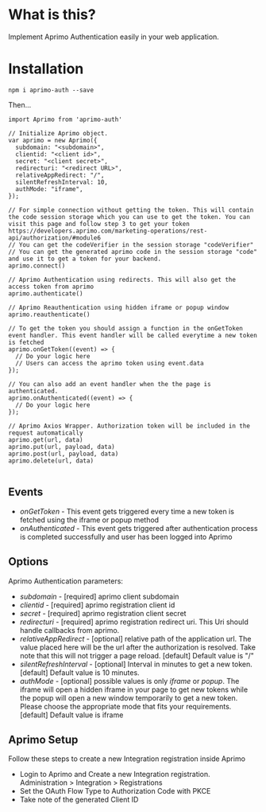 # What is this?

Implement Aprimo Authentication easily in your web application.

# Installation

`npm i aprimo-auth --save`

Then...

```
import Aprimo from 'aprimo-auth'

// Initialize Aprimo object.
var aprimo = new Aprimo({
  subdomain: "<subdomain>",
  clientid: "<client id>",
  secret: "<client secret>",
  redirecturi: "<redirect URL>",
  relativeAppRedirect: "/",
  silentRefreshInterval: 10,
  authMode: "iframe",
});

// For simple connection without getting the token. This will contain the code session storage which you can use to get the token. You can visit this page and follow step 3 to get your token https://developers.aprimo.com/marketing-operations/rest-api/authorization/#module6
// You can get the codeVerifier in the session storage "codeVerifier"
// You can get the generated aprimo code in the session storage "code" and use it to get a token for your backend.
aprimo.connect()

// Aprimo Authentication using redirects. This will also get the access token from aprimo
aprimo.authenticate()

// Aprimo Reauthentication using hidden iframe or popup window
aprimo.reauthenticate()

// To get the token you should assign a function in the onGetToken event handler. This event handler will be called everytime a new token is fetched
aprimo.onGetToken((event) => {
  // Do your logic here
  // Users can access the aprimo token using event.data
});

// You can also add an event handler when the the page is authenticated.
aprimo.onAuthenticated((event) => {
  // Do your logic here
});

// Aprimo Axios Wrapper. Authorization token will be included in the request automatically
aprimo.get(url, data)
aprimo.put(url, payload, data)
aprimo.post(url, payload, data)
aprimo.delete(url, data)


```

## Events

- _onGetToken_ - This event gets triggered every time a new token is fetched using the iframe or popup method
- _onAuthenticated_ - This event gets triggered after authentication process is completed successfully and user has been logged into Aprimo

## Options

Aprimo Authentication parameters:

- _subdomain_ - [required] aprimo client subdomain
- _clientid_ - [required] aprimo registration client id
- _secret_ - [required] aprimo registration client secret
- _redirecturi_ - [required] aprimo registration redirect uri. This Uri should handle callbacks from aprimo.
- _relativeAppRedirect_ - [optional] relative path of the application url. The value placed here will be the url after the authorization is resolved. Take note that this will not trigger a page reload. [default] Default value is "/"
- _silentRefreshInterval_ - [optional] Interval in minutes to get a new token. [default] Default value is 10 minutes.
- _authMode_ - [optional] possible values is only _iframe_ or _popup_. The iframe will open a hidden iframe in your page to get new tokens while the popup will open a new window temporarily to get a new token. Please choose the appropriate mode that fits your requirements. [default] Default value is iframe

## Aprimo Setup

Follow these steps to create a new Integration registration inside Aprimo

- Login to Aprimo and Create a new Integration registration. Administration > Integration > Registrations
- Set the OAuth Flow Type to Authorization Code with PKCE
- Take note of the generated Client ID
